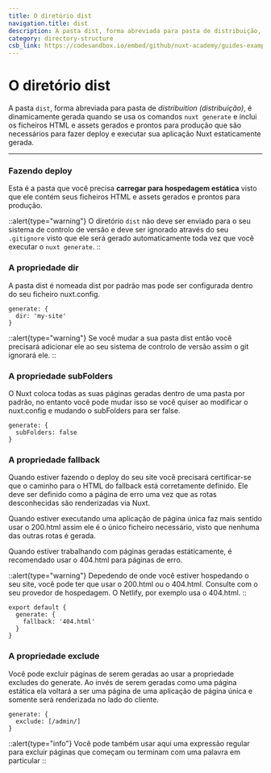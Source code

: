 ```yaml
---
title: O diretório dist
navigation.title: dist
description: A pasta dist, forma abreviada para pasta de distribuição, é dinamicamente gerada quando se usa os comandos nuxt generate e ínclui os ficheiros HTML e assets gerados e prontos para produção que são necessários para fazer deploy e executar sua aplicação Nuxt estaticamente gerada.
category: directory-structure
csb_link: https://codesandbox.io/embed/github/nuxt-academy/guides-examples/tree/master/04_directory_structure/05_dist?fontsize=14&hidenavigation=1&theme=dark
---
```

# O diretório dist

A pasta `dist`, forma abreviada para pasta de *distribuition (distribuição)*, é dinamicamente gerada quando se usa os comandos `nuxt generate` e ínclui os ficheiros HTML e assets gerados e prontos para produção que são necessários para fazer deploy e executar sua aplicação Nuxt estaticamente gerada.

---

### Fazendo deploy

Esta é a pasta que você precisa **carregar para hospedagem estática** visto que ele contém seus ficheiros HTML e assets gerados e prontos para produção.

::alert{type="warning"}
O diretório `dist` não deve ser enviado para o seu sistema de controlo de versão e deve ser ignorado através do seu `.gitignore` visto que ele será gerado automaticamente toda vez que você executar o `nuxt generate`.
::

### A propriedade dir

A pasta dist é nomeada dist por padrão mas pode ser configurada dentro do seu ficheiro nuxt.config.

```js{}[nuxt.config.js]
generate: {
  dir: 'my-site'
}
```

::alert{type="warning"}
Se você mudar a sua pasta dist então você precisará adicionar ele ao seu sistema de controlo de versão assim o git ignorará ele.
::

### A propriedade subFolders

O Nuxt coloca todas as suas páginas geradas dentro de uma pasta por padrão, no entanto você pode mudar isso se você quiser ao modificar o nuxt.config e mudando o subFolders para ser false.

```js{}[nuxt.config.js]
generate: {
  subFolders: false
}
```

### A propriedade fallback

Quando estiver fazendo o deploy do seu site você precisará certificar-se que o caminho para o HTML do fallback está corretamente definido. Ele deve ser definido como a página de erro uma vez que as rotas desconhecidas são renderizadas via Nuxt.

Quando estiver executando uma aplicação de página única faz mais sentido usar o 200.html assim ele é o único ficheiro necessário, visto que nenhuma das outras rotas é gerada.

Quando estiver trabalhando com páginas geradas estáticamente, é recomendado usar o 404.html para páginas de erro.

::alert{type="warning"}
Depedendo de onde você estiver hospedando o seu site, você pode ter que usar o 200.html ou o 404.html. Consulte com o seu provedor de hospedagem. O Netlify, por exemplo usa o 404.html.
::

```js{}[nuxt.config.js]
export default {
  generate: {
    fallback: '404.html'
  }
}
```

### A propriedade exclude

Você pode excluir páginas de serem geradas ao usar a propriedade excludes do generate. Ao invés de serem geradas como uma página estática ela voltará a ser uma página de uma aplicação de página única e somente será renderizada no lado do cliente.

```js{}[nuxt.config.js]
generate: {
  exclude: [/admin/]
}
```

::alert{type="info"}
Você pode também usar aqui uma expressão regular para excluir páginas que começam ou terminam com uma palavra em particular
::
